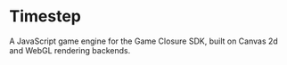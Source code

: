 # Timestep

A JavaScript game engine for the Game Closure SDK, built on
Canvas 2d and WebGL rendering backends.